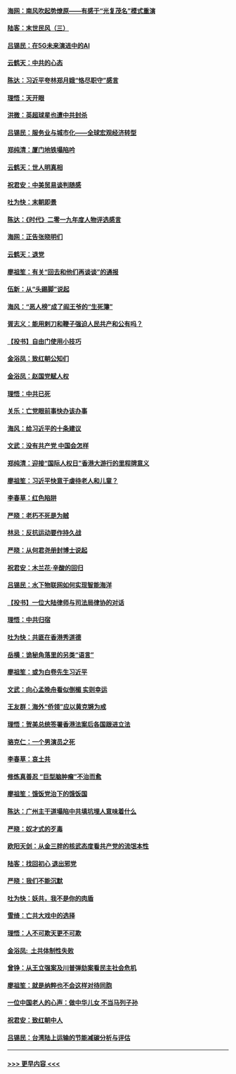 #### [海网：南风吹起势燎原——有感于“光复茂名”模式重演](../pages/nsc993/n11732308.md?t=12200722) 
#### [陆客：末世民风（三）](../pages/nsc993/n11732211.md?t=12200722) 
#### [吕锡民：在5G未来演进中的AI](../pages/nsc993/n11730010.md?t=12200722) 
#### [云鹤天：中共的心态](../pages/nsc993/n11729906.md?t=12200722) 
#### [陈达：习近平夸林郑月娥“恪尽职守”感言](../pages/nsc993/n11729881.md?t=12200722) 
#### [理悟：天开眼](../pages/nsc993/n11729699.md?t=12200722) 
#### [洪微：英超球星也遭中共封杀](../pages/nsc993/n11727243.md?t=12200722) 
#### [吕锡民：服务业与城市化——全球宏观经济转型](../pages/nsc993/n11725845.md?t=12200722) 
#### [郑纯清：厦门地铁塌陷吟](../pages/nsc993/n11725813.md?t=12200722) 
#### [云鹤天：世人明真相](../pages/nsc993/n11725621.md?t=12200722) 
#### [祝君安：中美贸易谈判随感](../pages/nsc993/n11725609.md?t=12200722) 
#### [吐为快：末朝即景](../pages/nsc993/n11723365.md?t=12200722) 
#### [陈达：《时代》二零一九年度人物评选感言](../pages/nsc993/n11723337.md?t=12200722) 
#### [海网：正告张晓明们](../pages/nsc993/n11723228.md?t=12200722) 
#### [云鹤天：退党](../pages/nsc993/n11723056.md?t=12200722) 
#### [廖祖笙：有关“回去和他们再谈谈”的通报](../pages/nsc993/n11722442.md?t=12200722) 
#### [伍新：从“头踢脚”说起](../pages/nsc993/n11722429.md?t=12200722) 
#### [海风：“恶人榜”成了阎王爷的“生死簿”](../pages/nsc993/n11722272.md?t=12200722) 
#### [胥志义：能用剌刀和鞭子强迫人民共产和公有吗？](../pages/nsc993/n11720569.md?t=12200722) 
#### [【投书】自由门使用小技巧](../pages/nsc993/n11720180.md?t=12200722) 
#### [金浴凤：致红朝公知们](../pages/nsc993/n11720563.md?t=12200722) 
#### [金浴凤：赵国党赋人权](../pages/nsc993/n11720533.md?t=12200722) 
#### [理悟：中共已死](../pages/nsc993/n11720233.md?t=12200722) 
#### [关乐：亡党眼前事快办该办事](../pages/nsc993/n11719160.md?t=12200722) 
#### [海风：给习近平的十条建议](../pages/nsc993/n11717616.md?t=12200722) 
#### [文武：没有共产党 中国会怎样](../pages/nsc993/n11717584.md?t=12200722) 
#### [郑纯清：迎接“国际人权日”香港大游行的里程牌意义](../pages/nsc993/n11717417.md?t=12200722) 
#### [廖祖笙：习近平快意于虐待老人和儿童？](../pages/nsc993/n11715313.md?t=12200722) 
#### [李春草：红色陷阱](../pages/nsc993/n11715029.md?t=12200722) 
#### [严晓：老朽不死是为贼](../pages/nsc993/n11712910.md?t=12200722) 
#### [林忌：反抗运动要作持久战](../pages/nsc993/n11712623.md?t=12200722) 
#### [严晓：从何君尧册封博士说起](../pages/nsc993/n11712465.md?t=12200722) 
#### [祝君安：木兰花·辛酸的回归](../pages/nsc993/n11712381.md?t=12200722) 
#### [吕锡民：水下物联网如何实现智能海洋](../pages/nsc993/n11711158.md?t=12200722) 
#### [【投书】一位大陆律师与司法局律协的对话](../pages/nsc993/n11709675.md?t=12200722) 
#### [理悟：中共归宿](../pages/nsc993/n11710059.md?t=12200722) 
#### [吐为快：共匪在香港秀道德](../pages/nsc993/n11709979.md?t=12200722) 
#### [岳横：诡秘角落里的另类“语言”](../pages/nsc993/n11709792.md?t=12200722) 
#### [廖祖笙：或为白卷先生习近平](../pages/nsc993/n11708330.md?t=12200722) 
#### [文武：向心孟晚舟看似倒楣 实则幸运](../pages/nsc993/n11708236.md?t=12200722) 
#### [王友群：海外“侨领”应以黄克锵为戒](../pages/nsc993/n11706176.md?t=12200722) 
#### [理悟：贺美总统签署香港法案后各国跟进立法](../pages/nsc993/n11706853.md?t=12200722) 
#### [骆克仁：一个男演员之死](../pages/nsc993/n11706677.md?t=12200722) 
#### [李春草：哀土共](../pages/nsc993/n11706255.md?t=12200722) 
#### [修炼真善忍 “巨型脑肿瘤”不治而愈](../pages/nsc993/n11705340.md?t=12200722) 
#### [廖祖笙：饿饭党治下的饿饭国](../pages/nsc993/n11705085.md?t=12200722) 
#### [陈达：广州主干道塌陷中共填坑埋人意味着什么](../pages/nsc993/n11705046.md?t=12200722) 
#### [严晓：奴才式的歹毒](../pages/nsc993/n11704826.md?t=12200722) 
#### [欧阳天剑：从金三胖的核武态度看共产党的流氓本性](../pages/nsc993/n11702238.md?t=12200722) 
#### [陆客：找回初心 退出邪党](../pages/nsc993/n11702213.md?t=12200722) 
#### [严晓：我们不能沉默](../pages/nsc993/n11702110.md?t=12200722) 
#### [吐为快：妖共，我不是你的肉盾](../pages/nsc993/n11701366.md?t=12200722) 
#### [雪绮：亡共大戏中的选择](../pages/nsc993/n11699922.md?t=12200722) 
#### [理悟：人不可欺天更不可欺](../pages/nsc993/n11699657.md?t=12200722) 
#### [金浴凤:  土共体制性失败](../pages/nsc993/n11699361.md?t=12200722) 
#### [曾铮：从王立强案及川普弹劾案看民主社会危机](../pages/nsc993/n11699318.md?t=12200722) 
#### [廖祖笙：就是纳粹也不会这样对待同胞](../pages/nsc993/n11697658.md?t=12200722) 
#### [一位中国老人的心声：做中华儿女 不当马列子孙](../pages/nsc993/n11697525.md?t=12200722) 
#### [祝君安：致红朝中人](../pages/nsc993/n11697518.md?t=12200722) 
#### [吕锡民：台湾陆上运输的节能减碳分析与评估](../pages/nsc993/n11694983.md?t=12200722) 

----
#### [ >>> 更早内容 <<< ](../indexes/nsc993-earlier.md)

